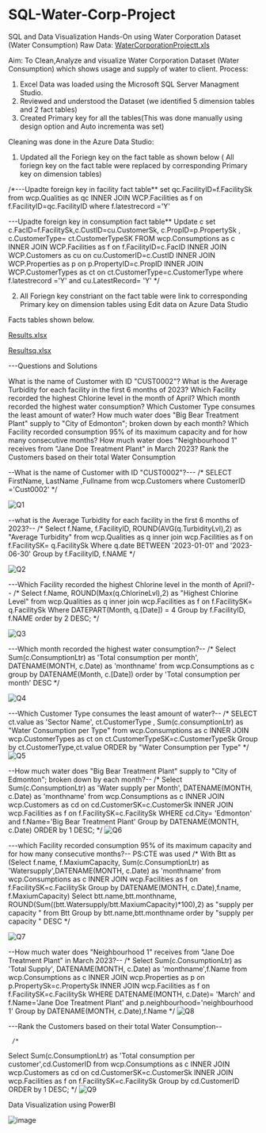 # SQL-Water-Corp-Project
SQL and Data Visualization Hands-On using Water Corporation Dataset (Water Consumption)
Raw Data:
[WaterCorporationProjectt.xls](https://github.com/AjokeAishat712747/SQL-Water-Corp-Project/files/13694875/WaterCorporationProjectt.xls)

Aim: To Clean,Analyze and visualize Water Corporation Dataset (Water Consumption) which shows usage and supply of water to client.
Process: 
1. Excel Data was loaded using the Microsoft SQL Server Managment Studio.
2. Reviewed and understood the Dataset (we identified 5 dimension tables and 2 fact tables)
3. Created Primary key for all the tables(This was done manually using design option and Auto incrementa was set)
   
Cleaning was done in the Azure Data Studio:
1.  Updated all the Foriegn key on the fact table as shown below ( All foriegn key on the fact table were replaced by corresponding Primary key on dimension tables)
   
/*---Upadte foreign key in facility fact table**
set qc.FacilityID=f.FacilitySk
from wcp.Qualities as qc
     INNER JOIN WCP.Facilities as f on  f.FacilityID=qc.FacilityID
where f.latestrecord ='Y'

---Upadte foreign key in consumption fact table**
Update c
set c.FacID=f.FacilitySk,c.CustID=cu.CustomerSk, c.PropID=p.PropertySk , c.CustomerType= ct.CustomerTypeSK
FROM wcp.Consumptions as c
     INNER JOIN WCP.Facilities as f on  f.FacilityID=c.FacID
     INNER JOIN WCP.Customers as cu on  cu.CustomerID=c.CustID
     INNER JOIN WCP.Properties as p on  p.PropertyID=c.PropID
     INNER JOIN WCP.CustomerTypes as ct on  ct.CustomerType=c.CustomerType
where f.latestrecord ='Y' and cu.LatestRecord= 'Y'
*/

2. All Foriegn key constriant on the fact table were link to corresponding Primary key on dimension tables using Edit data on Azure Data Studio

Facts tables shown below.
   
[Results.xlsx](https://github.com/AjokeAishat712747/SQL-Water-Corp-Project/files/13694862/Results.xlsx)

[Resultsq.xlsx](https://github.com/AjokeAishat712747/SQL-Water-Corp-Project/files/13694866/Resultsq.xlsx)


---Questions and Solutions

What is the name of Customer with ID "CUST0002"?
What is the Average Turbidity for each facility in the first 6 months of 2023?
Which Facility recorded the highest Chlorine level in the month of April?
Which month recorded the highest water consumption?
Which Customer Type consumes the least amount of water?
How much water does "Big Bear Treatment Plant" supply to "City of Edmonton"; broken down by each month?
Which Facility recorded consumption 95% of its maximum capacity and for how many consecutive months?
How much water does "Neighbourhood 1" receives from "Jane Doe Treatment Plant" in March 2023?
Rank the Customers based on their total Water Consumption


--What is the name of Customer with ID "CUST0002"?---
/*
SELECT FirstName, LastName ,Fullname from wcp.Customers
where CustomerID ='Cust0002'
*/

![Q1](https://github.com/AjokeAishat712747/SQL-Water-Corp-Project/assets/139535267/2c4c6de9-6b03-4230-8226-e4b3b23fe33e)

--what is the Average Turbidity for each facility in the first 6 months of 2023?--
/*
Select f.Name, f.FacilityID, ROUND(AVG(q.TurbidityLvl),2) as "Average Turbidity" from wcp.Qualities as q
 inner join wcp.Facilities as f on f.FacilitySK= q.FacilitySk
Where q.date BETWEEN '2023-01-01' and '2023-06-30'
Group by f.FacilityID, f.NAME
*/

![Q2](https://github.com/AjokeAishat712747/SQL-Water-Corp-Project/assets/139535267/d0dfbc72-922d-48fc-9f56-24b9a864a2a4)

---Which Facility recorded the highest Chlorine level in the month of April?--
/*
Select f.Name, ROUND(Max(q.ChlorineLvl),2) as "Highest Chlorine Level" from wcp.Qualities as q
 inner join wcp.Facilities as f on f.FacilitySK= q.FacilitySk
Where DATEPART(Month, q.[Date]) = 4
Group by f.FacilityID, f.NAME
order by 2 DESC;
*/

![Q3](https://github.com/AjokeAishat712747/SQL-Water-Corp-Project/assets/139535267/354e93a0-3791-4124-97e8-a7e6b2d34881)

---Which month recorded the highest water consumption?--
/*
Select Sum(c.ConsumptionLtr) as 'Total consumption per month', DATENAME(MONTH, c.Date) as 'monthname'
from wcp.Consumptions as c
group by DATENAME(Month, c.[Date])
order by 'Total consumption per month' DESC
*/

![Q4](https://github.com/AjokeAishat712747/SQL-Water-Corp-Project/assets/139535267/c94d5d57-0507-4cc1-98f9-b36a1f516b96)


---Which Customer Type consumes the least amount of water?--
/*
SELECT ct.value as 'Sector Name', ct.CustomerType , Sum(c.consumptionLtr) as "Water Consumption per Type"
from wcp.Consumptions as c
INNER JOIN wcp.CustomerTypes as ct on ct.CustomerTypeSK=c.CustomerTypeSk
Group by ct.CustomerType,ct.value
ORDER by "Water Consumption per Type"
*/
![Q5](https://github.com/AjokeAishat712747/SQL-Water-Corp-Project/assets/139535267/98adbe60-cc3e-4dcc-99ec-800f66714c1b)


--How much water does "Big Bear Treatment Plant" supply to "City of Edmonton"; broken down by each month?--
/*
Select Sum(c.ConsumptionLtr) as 'Water supply per Month', DATENAME(MONTH, c.Date) as 'monthname'
      from wcp.Consumptions as c
          INNER JOIN wcp.Customers as cd on cd.CustomerSK=c.CustomerSk
          INNER JOIN wcp.Facilities as f on f.FacilitySK=c.FacilitySk
          WHERE cd.City= 'Edmonton' and f.Name='Big Bear Treatment Plant'
          Group by DATENAME(MONTH, c.Date)
          ORDER by 1 DESC;
*/
![Q6](https://github.com/AjokeAishat712747/SQL-Water-Corp-Project/assets/139535267/e66a7b48-e50f-41f2-9253-3344a2e0caa8)

---which Facility recorded consumption 95% of its maximum capacity and for how many consecutive months?--
PS:CTE was used
/*
With Btt as 
(Select f.name, f.MaxiumCapacity,  Sum(c.ConsumptionLtr) as 'Watersupply',DATENAME(MONTH, c.Date) as 'monthname' 
      from wcp.Consumptions as c
          INNER JOIN wcp.Facilities as f on f.FacilitySK=c.FacilitySk
          Group by DATENAME(MONTH, c.Date),f.name, f.MaxiumCapacity) 
Select btt.name,btt.monthname, ROUND(Sum((btt.Watersupply/btt.MaxiumCapacity)*100),2) as "supply per capacity "
from Btt
Group by btt.name,btt.monthname
order by "supply per capacity " DESC
*/

![Q7](https://github.com/AjokeAishat712747/SQL-Water-Corp-Project/assets/139535267/8aff0e26-2efa-4043-bf25-8fc17586fbf9)


--How much water does "Neighbourhood 1" receives from "Jane Doe Treatment Plant" in March 2023?--
/*
Select Sum(c.ConsumptionLtr) as 'Total Supply', DATENAME(MONTH, c.Date) as 'monthname',f.Name
      from wcp.Consumptions as c
          INNER JOIN wcp.Properties as p on p.PropertySk=c.PropertySk
          INNER JOIN wcp.Facilities as f on f.FacilitySK=c.FacilitySk
         WHERE DATENAME(MONTH, c.Date)= 'March' and f.Name='Jane Doe Treatment Plant' and p.neighbourhood='neighbourhood 1'
          Group by DATENAME(MONTH, c.Date),f.Name
*/
 ![Q8](https://github.com/AjokeAishat712747/SQL-Water-Corp-Project/assets/139535267/6f128024-2b28-4ffa-bf50-f009e59649e1)

 ---Rank the Customers based on their total Water Consumption--

     /*
Select Sum(c.ConsumptionLtr) as 'Total consumption per customer',cd.CustomerID 
      from wcp.Consumptions as c
          INNER JOIN wcp.Customers as cd on cd.CustomerSK=c.CustomerSk
          INNER JOIN wcp.Facilities as f on f.FacilitySK=c.FacilitySk
          Group by cd.CustomerID
          ORDER by 1 DESC;
*/
   ![Q9](https://github.com/AjokeAishat712747/SQL-Water-Corp-Project/assets/139535267/4a1b7bf5-d622-4d82-a940-1b55d0dd53d1)

Data Visualization using PowerBI

![image](https://github.com/AjokeAishat712747/SQL-Water-Corp-Project/assets/139535267/1b4c2c57-dd8c-4e84-996b-b0ecfe1c5c71)

